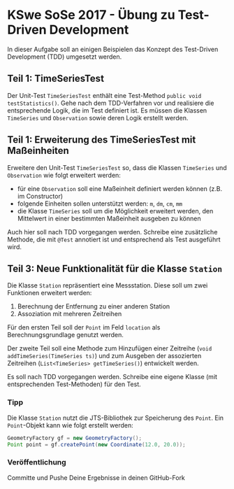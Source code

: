 # KSwe SoSe 2017 - Übung zu Test-Driven Development

In dieser Aufgabe soll an einigen Beispielen das Konzept des Test-Driven
Development (TDD) umgesetzt werden.

## Teil 1: TimeSeriesTest

Der Unit-Test `TimeSeriesTest` enthält eine Test-Method `public void testStatistics()`.
Gehe nach dem TDD-Verfahren vor und realisiere die entsprechende Logik, die im
Test definiert ist. Es müssen die Klassen `TimeSeries` und
`Observation` sowie deren Logik erstellt werden.

## Teil 1: Erweiterung des TimeSeriesTest mit Maßeinheiten

Erweitere den  Unit-Test `TimeSeriesTest` so, dass die Klassen `TimeSeries` und
`Observation` wie folgt erweitert werden:

* für eine `Observation` soll eine Maßeinheit definiert werden können (z.B. im
  Constructor)
 * folgende Einheiten sollen unterstützt werden: `m`, `dm`, `cm`, `mm`
* die Klasse `TimeSeries` soll um die Möglichkeit erweitert werden, den Mittelwert
  in einer bestimmten Maßeinheit ausgeben zu können

Auch hier soll nach TDD vorgegangen werden. Schreibe eine zusätzliche Methode,
die mit `@Test` annotiert ist und entsprechend als Test ausgeführt wird.

## Teil 3: Neue Funktionalität für die Klasse `Station`

Die Klasse `Station` repräsentiert eine Messstation. Diese soll um zwei
Funktionen erweitert werden:

1. Berechnung der Entfernung zu einer anderen Station
2. Assoziation mit mehreren Zeitreihen

Für den ersten Teil soll der `Point` im Feld `location` als Berechnungsgrundlage
genutzt werden.

Der zweite Teil soll eine Methode zum Hinzufügen einer Zeitreihe
(`void addTimeSeries(TimeSeries ts)`) und zum Ausgeben der assozierten Zeitreihen
(`List<TimeSeries> getTimeSeries()`) entwickelt werden.

Es soll nach TDD vorgegangen werden. Schreibe eine eigene Klasse (mit
entsprechenden Test-Methoden) für den Test.

### Tipp

Die Klasse `Station` nutzt die JTS-Bibliothek zur Speicherung des `Point`. Ein
`Point`-Objekt kann wie folgt erstellt werden:

```java
GeometryFactory gf = new GeometryFactory();
Point point = gf.createPoint(new Coordinate(12.0, 20.0));
```

### Veröffentlichung

Committe und Pushe Deine Ergebnisse in deinen GitHub-Fork

